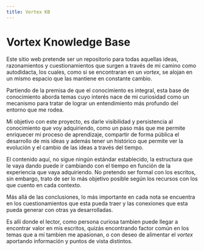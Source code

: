 ```yaml
---
title: Vortex KB
---
```


# Vortex Knowledge Base

Este sitio web pretende ser un repositorio para todas aquellas ideas, razonamientos y cuestionamientos que surgen a través de mi camino como autodidacta, los cuales, como si se encontraran en un *vortex*, se alojan en un mismo espacio que las mantiene en constante cambio.

Partiendo de la premisa de que el conocimiento es integral, esta base de conocimiento aborda temas cuyo interés nace de mi curiosidad como un mecanismo para tratar de lograr un entendimiento más profundo del entorno que me rodea.

Mi objetivo con este proyecto, es darle visibilidad y persistencia al conocimiento que voy adquiriendo, como un paso más que me permite enriquecer mi proceso de aprendizaje, compartir de forma pública el desarrollo de mis ideas y además tener un histórico que permite ver la evolución y el cambio de las ideas a través del tiempo.

El contenido aquí, no sigue ningún estándar establecido, la estructura que le vaya dando puede ir cambiando con el tiempo en función de la experiencia que vaya adquiriendo. No pretendo ser formal con los escritos, sin embargo, trato de ser lo más objetivo posible según los recursos con los que cuento en cada contexto.

Más allá de las conclusiones, lo más importante en cada nota se encuentra en los cuestionamientos que esta pueda traer y las conexiones que esta pueda generar con otras ya desarrolladas.

Es allí donde el lector, como persona curiosa tambien puede llegar a encontrar valor en mis escritos, quizás encontrando factor común en los temas que a mí tambien me apasionan, o con deseo de alimentar el *vortex* aportando información y puntos de vista distintos.
